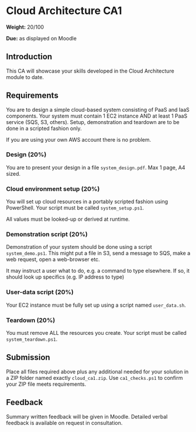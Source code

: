 # Cloud Architecture CA1

**Weight:** 20/100

**Due:** as displayed on Moodle

## Introduction

This CA will showcase your skills developed in the Cloud Architecture module to date.

## Requirements

You are to design a simple cloud-based system consisting of PaaS and IaaS components.
Your system must contain 1 EC2 instance AND at least 1 PaaS service (SQS, S3, others). 
Setup, demonstration and teardown are to be done in a scripted fashion only.

If you are using your own AWS account there is no problem.

### Design (20%)

You are to present your design in a file `system_design.pdf`.
Max 1 page, A4 sized.

### Cloud environment setup (20%)

You will set up cloud resources in a portably scripted fashion using PowerShell. 
Your script must be called `system_setup.ps1`. 

All values must be looked-up or derived at runtime. 

### Demonstration script (20%)

Demonstration of your system should be done using a script `system_demo.ps1`.
This might put a file in S3, send a message to SQS, make a web request, open a web-browser etc.

It may instruct a user what to do, e.g. a command to type elsewhere.
If so, it should look up specifics (e.g. IP address to type) 

### User-data script (20%)

Your EC2 instance must be fully set up using a script named `user_data.sh`.

### Teardown (20%)

You must remove ALL the resources you create.
Your script must be called `system_teardown.ps1`. 

## Submission

Place all files required above plus any additional needed for your solution in a ZIP folder named exactly `cloud_ca1.zip`.
Use `ca1_checks.ps1` to confirm your ZIP file meets requirements.

## Feedback

Summary written feedback will be given in Moodle.
Detailed verbal feedback is available on request in consultation.

